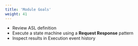 ```yaml
---
title: 'Module Goals'
weight: 41
---
```


- Review ASL definition
- Execute a state machine using a **Request Response** pattern
- Inspect results in Execution event history

